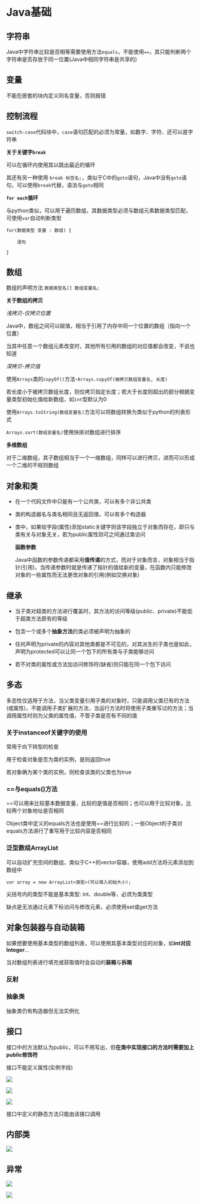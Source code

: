 # Java基础

## 字符串

Java中字符串比较是否相等需要使用方法`equals`，不能使用`==`，其只能判断两个字符串是否存放于同一位置(Java中相同字符串是共享的)

## 变量

不能在嵌套的块内定义同名变量，否则报错

## 控制流程

`switch-case`代码块中，`case`语句匹配的必须为常量，如数字、字符、还可以是字符串

**关于关键字`break`**

可以在循环内使用其以跳出最近的循环

其还有另一种使用 `break 标签名;`，类似于C中的`goto`语句，Java中没有`goto`语句，可以使用`break`代替，语法与`goto`相同

**`for each`循环**

与python类似，可以用于遍历数组，其数据类型必须与数组元素数据类型匹配，可使用`var`自动判断类型

```
for(数据类型 变量 : 数组) {

    语句

}
```

## 数组

数组的声明方法 `数据类型名[] 数组变量名;`

**关于数组的拷贝**

*浅拷贝-仅拷贝位置*

Java中，数组之间可以赋值，相当于引用了内存中同一个位置的数组（指向一个位置）

当其中任意一个数组元素改变时，其他所有引用的数组的对应值都会改变，不说也知道

*深拷贝-拷贝值*

使用`Arrays`类的`copyOf()`方法-`Arrays.copyOf(被拷贝数组变量名, 长度)`

若长度小于被拷贝数组长度，则仅拷贝指定长度；若大于长度则超出的部分根据变量类型初始化值给新数组，如`int`型默认为0

使用`Arrays.toString(数组变量名)`方法可以将数组转换为类似于python的列表形式

`Arrays.sort(数组变量名)`使用快排对数组进行排序

**多维数组**

对于二维数组，其子数组相当于一个一维数组，同样可以进行拷贝，进而可以形成一个二维的不规则数组

## 对象和类

* 在一个代码文件中只能有一个公共类，可以有多个非公共类

* 类的构造器名与类名相同且无返回值，可以有多个构造器

* 类中，如果给字段(属性)添加static关键字则该字段独立于对象而存在，即只与类有关与对象无关，若为public属性则可之间通过类访问
  
  **函数参数**
  
  Java中函数的参数传递都采用**值传递**的方式，而对于对象而言，对象相当于指针(引用)，当传递参数时就是传递了指针的值给新的变量，在函数内只能修改对象的一些属性而无法更改对象的引用(例如交换对象)

## 继承

* 当子类对超类的方法进行覆盖时，其方法的访问等级(public、private)不能低于超类方法原有的等级

* 包含一个或多个**抽象方法**的类必须被声明为抽象的

* 任何声明为private的内容对其他类都是不可见的，对其派生的子类也是如此，声明为protected可以让同一个包下的所有类与子类能够访问

* 若不对类的属性或方法加访问修饰符(缺省)则只能在同一个包下访问

## 多态

多态性仅适用于方法，当父类变量引用子类的对象时，只能调用父类已有的方法(或属性)，不能调用子类扩展的方法，当运行方法时将使用子类重写过的方法；当调用属性时则为父类的属性值，不管子类是否有不同的值

### 关于**instanceof**关键字的使用

常用于向下转型的检查

用于检查对象是否为类的实例，是则返回true

若对象确为某个类的实例，则检查该类的父类也为true

### ==与equals()方法

==可以用来比较基本数据变量，比较的是值是否相同；也可以用于比较对象，比较两个对象地址是否相同

Object类中定义的equals方法也是使用==进行比较的；一些Object的子类对equals方法进行了重写用于比较内容是否相同

### 泛型数组ArrayList

可以自动扩充空间的数组，类似于C++的vector容器，使用add方法将元素添加到数组中

`var array = new ArrayList<类型>(可以填入初始大小);`

尖括号内的类型不能是基本类型: int、double等，必须为类类型

缺点是无法通过元素下标访问与修改元素，必须使用set或get方法

## 对象包装器与自动装箱

如果想要使用基本类型的数组列表，可以使用其基本类型对应的对象，如**int对应Integer**...

当对数组列表进行填充或获取值时会自动的**装箱**与**拆箱**

### 反射

### 抽象类

抽象类仍有构造器但无法实例化

## 接口

接口中的方法默认为public，可以不用写出，但**在类中实现接口的方法时需要加上public修饰符**

接口不能定义属性(实例字段)

![](D:\Work\Mark\JAVA\接口_1.png)

![](D:\Work\Mark\JAVA\接口_2.png)

![](D:\Work\Mark\JAVA\接口_3.png)

接口中定义的静态方法只能由该接口调用

## 内部类

![](D:\Work\Mark\JAVA\内部类.png)

## 异常

![](D:\Work\Mark\JAVA\异常_1.png)

![](D:\Work\Mark\JAVA\异常_2.png)
